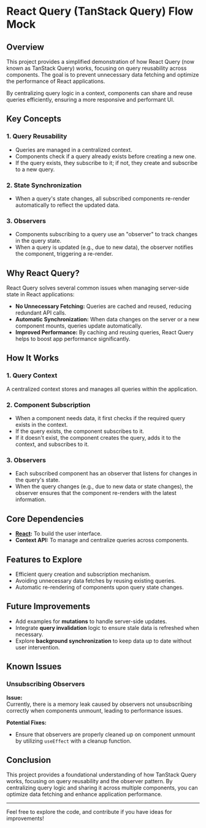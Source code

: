 # React Query (TanStack Query) Flow Mock

## Overview

This project provides a simplified demonstration of how React Query (now known as TanStack Query) works, focusing on query reusability across components. The goal is to prevent unnecessary data fetching and optimize the performance of React applications.

By centralizing query logic in a context, components can share and reuse queries efficiently, ensuring a more responsive and performant UI.

## Key Concepts

### 1. **Query Reusability**
- Queries are managed in a centralized context.
- Components check if a query already exists before creating a new one.
- If the query exists, they subscribe to it; if not, they create and subscribe to a new query.
  
### 2. **State Synchronization**
- When a query's state changes, all subscribed components re-render automatically to reflect the updated data.

### 3. **Observers**
- Components subscribing to a query use an "observer" to track changes in the query state.
- When a query is updated (e.g., due to new data), the observer notifies the component, triggering a re-render.

## Why React Query?

React Query solves several common issues when managing server-side state in React applications:

- **No Unnecessary Fetching:** Queries are cached and reused, reducing redundant API calls.
- **Automatic Synchronization:** When data changes on the server or a new component mounts, queries update automatically.
- **Improved Performance:** By caching and reusing queries, React Query helps to boost app performance significantly.

## How It Works

### 1. **Query Context**
A centralized context stores and manages all queries within the application.

### 2. **Component Subscription**
- When a component needs data, it first checks if the required query exists in the context.
- If the query exists, the component subscribes to it.
- If it doesn't exist, the component creates the query, adds it to the context, and subscribes to it.

### 3. **Observers**
- Each subscribed component has an observer that listens for changes in the query's state.
- When the query changes (e.g., due to new data or state changes), the observer ensures that the component re-renders with the latest information.

## Core Dependencies

- **[React](https://reactjs.org/):** To build the user interface.
- **Context API:** To manage and centralize queries across components.

## Features to Explore

- Efficient query creation and subscription mechanism.
- Avoiding unnecessary data fetches by reusing existing queries.
- Automatic re-rendering of components upon query state changes.

## Future Improvements

- Add examples for **mutations** to handle server-side updates.
- Integrate **query invalidation** logic to ensure stale data is refreshed when necessary.
- Explore **background synchronization** to keep data up to date without user intervention.

## Known Issues

### Unsubscribing Observers
**Issue:**  
Currently, there is a memory leak caused by observers not unsubscribing correctly when components unmount, leading to performance issues.

**Potential Fixes:**
- Ensure that observers are properly cleaned up on component unmount by utilizing `useEffect` with a cleanup function.
  
## Conclusion

This project provides a foundational understanding of how TanStack Query works, focusing on query reusability and the observer pattern. By centralizing query logic and sharing it across multiple components, you can optimize data fetching and enhance application performance.

---

Feel free to explore the code, and contribute if you have ideas for improvements!

